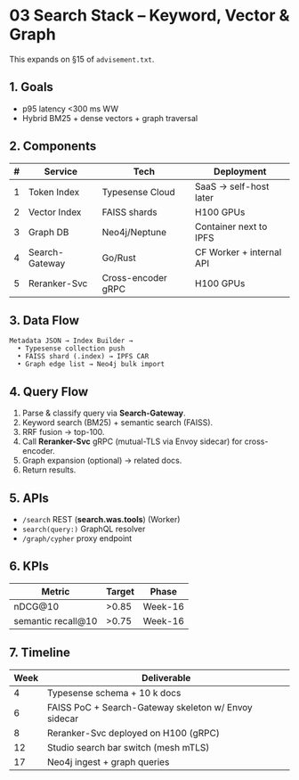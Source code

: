 # 03 Search Stack – Keyword, Vector & Graph

This expands on §15 of `advisement.txt`.

## 1. Goals
* p95 latency <300 ms WW
* Hybrid BM25 + dense vectors + graph traversal

## 2. Components
| # | Service | Tech | Deployment |
|---|---------|------|------------|
| 1 | Token Index | Typesense Cloud | SaaS → self-host later |
| 2 | Vector Index | FAISS shards | H100 GPUs |
| 3 | Graph DB | Neo4j/Neptune | Container next to IPFS |
| 4 | Search-Gateway | Go/Rust | CF Worker + internal API |
| 5 | Reranker-Svc | Cross-encoder gRPC | H100 GPUs |

## 3. Data Flow
```
Metadata JSON → Index Builder →
  • Typesense collection push
  • FAISS shard (.index) → IPFS CAR
  • Graph edge list → Neo4j bulk import
```

## 4. Query Flow
1. Parse & classify query via **Search-Gateway**.
2. Keyword search (BM25) + semantic search (FAISS).
3. RRF fusion → top-100.
4. Call **Reranker-Svc** gRPC (mutual-TLS via Envoy sidecar) for cross-encoder.
5. Graph expansion (optional) → related docs.
6. Return results.

## 5. APIs
* `/search` REST (**search.was.tools**) (Worker)
* `search(query:)` GraphQL resolver
* `/graph/cypher` proxy endpoint

## 6. KPIs
| Metric | Target | Phase |
|--------|--------|-------|
| nDCG@10 | >0.85 | Week-16 |
| semantic recall@10 | >0.75 | Week-16 |

## 7. Timeline
| Week | Deliverable |
|------|-------------|
| 4 | Typesense schema + 10 k docs |
| 6 | FAISS PoC + Search-Gateway skeleton w/ Envoy sidecar |
| 8 | Reranker-Svc deployed on H100 (gRPC) |
| 12 | Studio search bar switch (mesh mTLS) |
| 17 | Neo4j ingest + graph queries |
